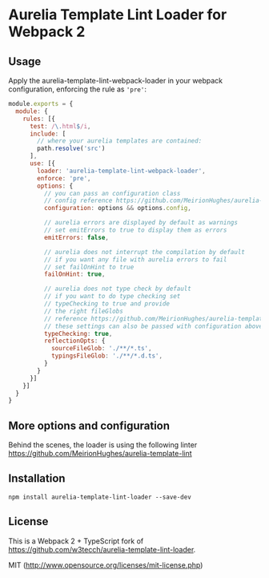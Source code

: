 # Aurelia Template Lint Loader for Webpack 2

## Usage

Apply the aurelia-template-lint-webpack-loader in your webpack configuration, enforcing the rule as `'pre'`:

``` javascript
module.exports = {
  module: {
    rules: [{
      test: /\.html$/i,
      include: [
        // where your aurelia templates are contained:
        path.resolve('src')
      ],
      use: [{
        loader: 'aurelia-template-lint-webpack-loader',
        enforce: 'pre',
        options: {
          // you can pass an configuration class
          // config reference https://github.com/MeirionHughes/aurelia-template-lint#config
          configuration: options && options.config,

          // aurelia errors are displayed by default as warnings
          // set emitErrors to true to display them as errors
          emitErrors: false,

          // aurelia does not interrupt the compilation by default
          // if you want any file with aurelia errors to fail
          // set failOnHint to true
          failOnHint: true,

          // aurelia does not type check by default
          // if you want to do type checking set
          // typeChecking to true and provide
          // the right fileGlobs
          // reference https://github.com/MeirionHughes/aurelia-template-lint#static-type-checking
          // these settings can also be passed with configuration above
          typeChecking: true,
          reflectionOpts: {
            sourceFileGlob: './**/*.ts',
            typingsFileGlob: './**/*.d.ts',
          }
        }
      }]
    }]
  }
}

```
## More options and configuration
Behind the scenes, the loader is using the following linter https://github.com/MeirionHughes/aurelia-template-lint

## Installation

``` shell
npm install aurelia-template-lint-loader --save-dev
```

## License

This is a Webpack 2 + TypeScript fork of https://github.com/w3tecch/aurelia-template-lint-loader.

MIT (http://www.opensource.org/licenses/mit-license.php)

